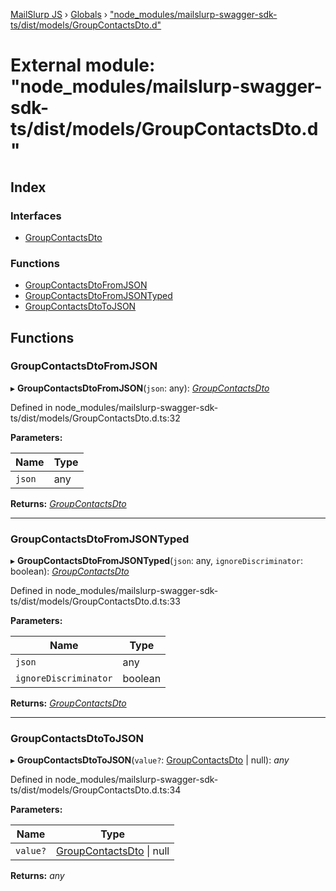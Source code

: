 [MailSlurp JS](../README.md) › [Globals](../globals.md) › ["node_modules/mailslurp-swagger-sdk-ts/dist/models/GroupContactsDto.d"](_node_modules_mailslurp_swagger_sdk_ts_dist_models_groupcontactsdto_d_.md)

# External module: "node_modules/mailslurp-swagger-sdk-ts/dist/models/GroupContactsDto.d"

## Index

### Interfaces

* [GroupContactsDto](../interfaces/_node_modules_mailslurp_swagger_sdk_ts_dist_models_groupcontactsdto_d_.groupcontactsdto.md)

### Functions

* [GroupContactsDtoFromJSON](_node_modules_mailslurp_swagger_sdk_ts_dist_models_groupcontactsdto_d_.md#groupcontactsdtofromjson)
* [GroupContactsDtoFromJSONTyped](_node_modules_mailslurp_swagger_sdk_ts_dist_models_groupcontactsdto_d_.md#groupcontactsdtofromjsontyped)
* [GroupContactsDtoToJSON](_node_modules_mailslurp_swagger_sdk_ts_dist_models_groupcontactsdto_d_.md#groupcontactsdtotojson)

## Functions

###  GroupContactsDtoFromJSON

▸ **GroupContactsDtoFromJSON**(`json`: any): *[GroupContactsDto](../interfaces/_node_modules_mailslurp_swagger_sdk_ts_dist_models_groupcontactsdto_d_.groupcontactsdto.md)*

Defined in node_modules/mailslurp-swagger-sdk-ts/dist/models/GroupContactsDto.d.ts:32

**Parameters:**

Name | Type |
------ | ------ |
`json` | any |

**Returns:** *[GroupContactsDto](../interfaces/_node_modules_mailslurp_swagger_sdk_ts_dist_models_groupcontactsdto_d_.groupcontactsdto.md)*

___

###  GroupContactsDtoFromJSONTyped

▸ **GroupContactsDtoFromJSONTyped**(`json`: any, `ignoreDiscriminator`: boolean): *[GroupContactsDto](../interfaces/_node_modules_mailslurp_swagger_sdk_ts_dist_models_groupcontactsdto_d_.groupcontactsdto.md)*

Defined in node_modules/mailslurp-swagger-sdk-ts/dist/models/GroupContactsDto.d.ts:33

**Parameters:**

Name | Type |
------ | ------ |
`json` | any |
`ignoreDiscriminator` | boolean |

**Returns:** *[GroupContactsDto](../interfaces/_node_modules_mailslurp_swagger_sdk_ts_dist_models_groupcontactsdto_d_.groupcontactsdto.md)*

___

###  GroupContactsDtoToJSON

▸ **GroupContactsDtoToJSON**(`value?`: [GroupContactsDto](../interfaces/_node_modules_mailslurp_swagger_sdk_ts_dist_models_groupcontactsdto_d_.groupcontactsdto.md) | null): *any*

Defined in node_modules/mailslurp-swagger-sdk-ts/dist/models/GroupContactsDto.d.ts:34

**Parameters:**

Name | Type |
------ | ------ |
`value?` | [GroupContactsDto](../interfaces/_node_modules_mailslurp_swagger_sdk_ts_dist_models_groupcontactsdto_d_.groupcontactsdto.md) &#124; null |

**Returns:** *any*
